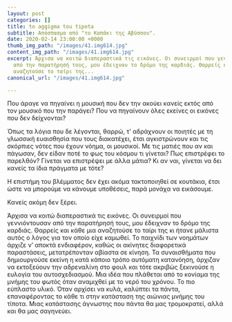 ```yaml
---
layout: post
categories: []
title: to aggigma tou tipota
subtitle: Απόσπασμα από "το Καπάκι της Αβύσσου".
date: 2020-02-14 23:00:00 +0000
thumb_img_path: "/images/41.img614.jpg"
content_img_path: "/images/41.img614.jpg"
excerpt: Άρχισα να κοιτώ διαπεραστικά τις εικόνες. Οι συνειρμοί που γεννιόντουσαν
  από την παρατήρησή τους, μου έδειχναν το δρόμο της καρδιάς. Θαρρείς και κάθε μια
  αναζητούσε το ταίρι της...
canonical_url: "/images/41.img614.jpg"

---
```

Που άραγε να πηγαίνει η μουσική που δεν την ακούει κανείς εκτός από τον μουσικό που την παράγει? Που να πηγαίνουν όλες εκείνες οι εικόνες που δεν δείχνονται?

Όπως τα λόγια που δε λέγονται, θαρρώ, τ’ αδράχνουν οι ποιητές με τη γλωσσική ευαισθησία που τους διακατέχει, έτσι αγκιστρώνουν και τις σκόρπιες νότες που έχουν νόημα, οι μουσικοί. Με τις ματιές που αν και πάγωσαν, δεν είδαν ποτέ το φως του κόσμου τι γίνεται? Πως επιστρέφει το παρελθόν? Γίνεται να επιστρέψει με άλλα μάτια? Κι αν ναι, γίνεται να δει κανείς τα ίδια πράγματα με τότε?

Η επιστήμη του βλέμματος δεν έχει ακόμα τακτοποιηθεί σε κουτάκια, έτσι ώστε να μπορούμε να κάνουμε υποθέσεις, παρά μονάχα να εικάσουμε.

Κανείς ακόμη δεν ξέρει.

Άρχισα να κοιτώ διαπεραστικά τις εικόνες. Οι συνειρμοί που γεννιόντουσαν από την παρατήρησή τους, μου έδειχναν το δρόμο της καρδιάς. Θαρρείς και κάθε μια αναζητούσε το ταίρι της κι ήτανε μάλιστα αυτός ο λόγος για τον οποίο είχε καμωθεί. Το παιχνίδι των νοημάτων άρχιζε ν’ αποκτά ενδιαφέρον, καθώς οι ακίνητες διαφορετικά παραστάσεις, μετατρέπονταν αβίαστα σε κίνηση. Τα συναισθήματα που δημιουργούσε εκείνη η κατά κάποιο τρόπο αυτόματη κατανόηση, άρχιζαν να εκτοξεύουν την αδρεναλίνη στο φουλ και τότε ακριβώς ξεκινούσε η ευλογία του αυτοσχεδιασμού. Μια ιδέα που πλάθεται από το κονίαμα της μνήμης του φωτός όταν αναμιχθεί με το νερό του χρόνου. Το πιο εύπλαστο υλικό. Όταν αρχίσει να κυλά, καλύπτει τα πάντα, επαναφέροντας το κάθε τι στην κατάσταση της αιώνιας μνήμης του τίποτα. Μιας κατάστασης άγνωστης που πάντα θα μας τρομοκρατεί, αλλά και θα μας σαγηνεύει.